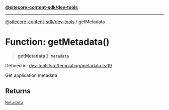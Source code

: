 [**@sitecore-content-sdk/dev-tools**](../README.md)

***

[@sitecore-content-sdk/dev-tools](../README.md) / getMetadata

# Function: getMetadata()

> **getMetadata**(): [`Metadata`](../interfaces/Metadata.md)

Defined in: [dev-tools/src/templating/metadata.ts:19](https://github.com/Sitecore/xmc-jss-dev/blob/4e954baaff703857abef880e6218bead13dfe25d/packages/dev-tools/src/templating/metadata.ts#L19)

Get application metadata

## Returns

[`Metadata`](../interfaces/Metadata.md)
